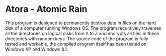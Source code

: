 # Atora - Atomic Rain
This program is designed to permanently destroy data in files on the hard disk of a computer running Windows OS. The program recursively traverses all the directories on logical disks from A to Z and encrypts all files in these directories with random keys. The source code of the program is fully tested and workable, the compiled program itself has been tested on Windows XP and Windows 8.1.
